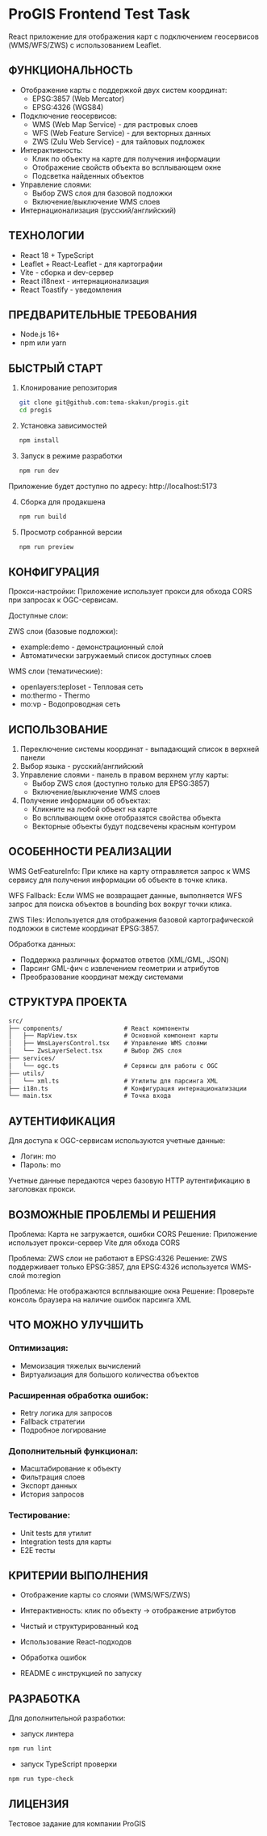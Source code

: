 ProGIS Frontend Test Task
=========================

React приложение для отображения карт с подключением геосервисов (WMS/WFS/ZWS) с использованием Leaflet.

ФУНКЦИОНАЛЬНОСТЬ
----------------

- Отображение карты с поддержкой двух систем координат:
    * EPSG:3857 (Web Mercator)
    * EPSG:4326 (WGS84)
- Подключение геосервисов:
    * WMS (Web Map Service) - для растровых слоев
    * WFS (Web Feature Service) - для векторных данных
    * ZWS (Zulu Web Service) - для тайловых подложек
- Интерактивность:
    * Клик по объекту на карте для получения информации
    * Отображение свойств объекта во всплывающем окне
    * Подсветка найденных объектов
- Управление слоями:
    * Выбор ZWS слоя для базовой подложки
    * Включение/выключение WMS слоев
- Интернационализация (русский/английский)

ТЕХНОЛОГИИ
----------

- React 18 + TypeScript
- Leaflet + React-Leaflet - для картографии
- Vite - сборка и dev-сервер
- React i18next - интернационализация
- React Toastify - уведомления

ПРЕДВАРИТЕЛЬНЫЕ ТРЕБОВАНИЯ
--------------------------

- Node.js 16+
- npm или yarn

БЫСТРЫЙ СТАРТ
-------------

1. Клонирование репозитория
```bash
   git clone git@github.com:tema-skakun/progis.git
   cd progis
```

2. Установка зависимостей
```bash
   npm install
```

3. Запуск в режиме разработки
```bash
   npm run dev
```
   Приложение будет доступно по адресу: http://localhost:5173

4. Сборка для продакшена
```bash
   npm run build
```

5. Просмотр собранной версии
```bash
   npm run preview
```

КОНФИГУРАЦИЯ
------------
Прокси-настройки:
Приложение использует прокси для обхода CORS при запросах к OGC-сервисам.

Доступные слои:

ZWS слои (базовые подложки):

- example:demo - демонстрационный слой
- Автоматически загружаемый список доступных слоев

WMS слои (тематические):

- openlayers:teploset - Тепловая сеть
- mo:thermo - Thermo
- mo:vp - Водопроводная сеть

ИСПОЛЬЗОВАНИЕ
-------------

1. Переключение системы координат - выпадающий список в верхней панели
2. Выбор языка - русский/английский
3. Управление слоями - панель в правом верхнем углу карты:
    - Выбор ZWS слоя (доступно только для EPSG:3857)
    - Включение/выключение WMS слоев
4. Получение информации об объектах:
    - Кликните на любой объект на карте
    - Во всплывающем окне отобразятся свойства объекта
    - Векторные объекты будут подсвечены красным контуром

ОСОБЕННОСТИ РЕАЛИЗАЦИИ
----------------------
WMS GetFeatureInfo: При клике на карту отправляется запрос к WMS сервису для получения информации об объекте в точке
клика.

WFS Fallback: Если WMS не возвращает данные, выполняется WFS запрос для поиска объектов в bounding box вокруг точки
клика.

ZWS Tiles: Используется для отображения базовой картографической подложки в системе координат EPSG:3857.

Обработка данных:

- Поддержка различных форматов ответов (XML/GML, JSON)
- Парсинг GML-фич с извлечением геометрии и атрибутов
- Преобразование координат между системами

СТРУКТУРА ПРОЕКТА
-----------------
```txt
src/
├── components/                 # React компоненты
│   ├── MapView.tsx             # Основной компонент карты
│   ├── WmsLayersControl.tsx    # Управление WMS слоями
│   └── ZwsLayerSelect.tsx      # Выбор ZWS слоя
├── services/
│   └── ogc.ts                  # Сервисы для работы с OGC
├── utils/
│   └── xml.ts                  # Утилиты для парсинга XML
├── i18n.ts                     # Конфигурация интернационализации
└── main.tsx                    # Точка входа
```

АУТЕНТИФИКАЦИЯ
--------------
Для доступа к OGC-сервисам используются учетные данные:

- Логин: mo
- Пароль: mo

Учетные данные передаются через базовую HTTP аутентификацию в заголовках прокси.

ВОЗМОЖНЫЕ ПРОБЛЕМЫ И РЕШЕНИЯ
----------------------------
Проблема: Карта не загружается, ошибки CORS
Решение: Приложение использует прокси-сервер Vite для обхода CORS

Проблема: ZWS слои не работают в EPSG:4326
Решение: ZWS поддерживает только EPSG:3857, для EPSG:4326 используется WMS-слой mo:region

Проблема: Не отображаются всплывающие окна
Решение: Проверьте консоль браузера на наличие ошибок парсинга XML


ЧТО МОЖНО УЛУЧШИТЬ
----------------------------

### Оптимизация:
-   Мемоизация тяжелых вычислений
-   Виртуализация для большого количества объектов

### Расширенная обработка ошибок:
- Retry логика для запросов
- Fallback стратегии
- Подробное логирование

### Дополнительный функционал:
- Масштабирование к объекту
- Фильтрация слоев
- Экспорт данных
- История запросов

### Тестирование:
- Unit tests для утилит
- Integration tests для карты
- E2E тесты



КРИТЕРИИ ВЫПОЛНЕНИЯ
-------------------
- Отображение карты со слоями (WMS/WFS/ZWS)

- Интерактивность: клик по объекту → отображение атрибутов

- Чистый и структурированный код

- Использование React-подходов

- Обработка ошибок

- README с инструкцией по запуску

РАЗРАБОТКА
----------
Для дополнительной разработки:
- запуск линтера
```bash
npm run lint
```
- запуск TypeScript проверки
```bash
npm run type-check
```

ЛИЦЕНЗИЯ
--------
Тестовое задание для компании ProGIS
